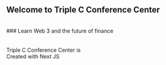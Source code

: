 ## Welcome to Triple C Conference Center
<br/>
### Learn Web 3 and the future of finance
<br/>
<br/>
<br/>
Triple C Conference Center is
<br/>
Created with Next JS
